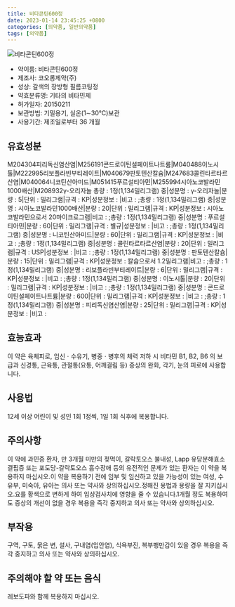 ```yaml
---
title: 비타콘틴600정
date: 2023-01-14 23:45:25 +0800
categories: [의약품, 일반의약품]
tags: [의약품]
---
```

![비타콘틴600정](https://nedrug.mfds.go.kr/pbp/cmn/itemImageDownload/149723201580000123)

- 약이름: 비타콘틴600정
- 제조사: 코오롱제약(주)
- 성상: 갈색의 장방형 필름코팅정
- 약효분류명: 기타의 비타민제
- 허가일자: 20150211
- 보관방법: 기밀용기, 실온(1∼30℃)보관
- 사용기간: 제조일로부터 36 개월
## 유효성분
M204304피리독신염산염|M256191콘드로이틴설페이트나트륨|M040488이노시톨|M222995리보플라빈부티레이트|M040679판토텐산칼슘|M247683콜린타르타르산염|M040064니코틴산아미드|M051415푸르설티아민|M255994시아노코발라민1000배산|M208932γ-오리자놀
총량 : 1정(1,134밀리그램) 중|성분명 : γ-오리자놀|분량 : 5|단위 : 밀리그램|규격 : KP|성분정보 : |비고 : ;총량 : 1정(1,134밀리그램) 중|성분명 : 시아노코발라민1000배산|분량 : 20|단위 : 밀리그램|규격 : KP|성분정보 : 시아노코발라민으로서 20마이크로그램|비고 : ;총량 : 1정(1,134밀리그램) 중|성분명 : 푸르설티아민|분량 : 60|단위 : 밀리그램|규격 : 별규|성분정보 : |비고 : ;총량 : 1정(1,134밀리그램) 중|성분명 : 니코틴산아미드|분량 : 60|단위 : 밀리그램|규격 : KP|성분정보 : |비고 : ;총량 : 1정(1,134밀리그램) 중|성분명 : 콜린타르타르산염|분량 : 20|단위 : 밀리그램|규격 : USP|성분정보 : |비고 : ;총량 : 1정(1,134밀리그램) 중|성분명 : 판토텐산칼슘|분량 : 15|단위 : 밀리그램|규격 : KP|성분정보 : 칼슘으로서 1.2밀리그램|비고 : ;총량 : 1정(1,134밀리그램) 중|성분명 : 리보플라빈부티레이트|분량 : 6|단위 : 밀리그램|규격 : KP|성분정보 : |비고 : ;총량 : 1정(1,134밀리그램) 중|성분명 : 이노시톨|분량 : 20|단위 : 밀리그램|규격 : KP|성분정보 : |비고 : ;총량 : 1정(1,134밀리그램) 중|성분명 : 콘드로이틴설페이트나트륨|분량 : 600|단위 : 밀리그램|규격 : KP|성분정보 : |비고 : ;총량 : 1정(1,134밀리그램) 중|성분명 : 피리독신염산염|분량 : 25|단위 : 밀리그램|규격 : KP|성분정보 : |비고 :
## 효능효과
이 약은 육체피로, 임신ㆍ수유기, 병중ㆍ병후의 체력 저하 시 비타민 B1, B2, B6 의 보급과 신경통, 근육통, 관절통(요통, 어깨결림 등) 증상의 완화, 각기, 눈의 피로에 사용합니다.
## 사용법
12세 이상 어린이 및 성인 1회 1정씩, 1일 1회 식후에 복용합니다.
## 주의사항
이 약에 과민증 환자, 만 3개월 미만의 젖먹이, 갈락토오스 불내성, Lapp 유당분해효소결핍증 또는 포도당-갈락토오스 흡수장애 등의 유전적인 문제가 있는 환자는 이 약을 복용하지 마십시오.이 약을 복용하기 전에 임부 및 임신하고 있을 가능성이 있는 여성, 수유부, 미숙아, 유아는 의사 또는 약사와 상의하십시오.정해진 용법과 용량을 잘 지키십시오.요를 황색으로 변하게 하여 임상검사치에 영향을 줄 수 있습니다.1개월 정도 복용하여도 증상의 개선이 없을 경우 복용을 즉각 중지하고 의사 또는 약사와 상의하십시오.
## 부작용
구역, 구토, 묽은 변, 설사, 구내염(입안염), 식욕부진, 복부팽만감이 있을 경우 복용을 즉각 중지하고 의사 또는 약사와 상의하십시오.
## 주의해야 할 약 또는 음식
레보도파와 함께 복용하지 마십시오.
